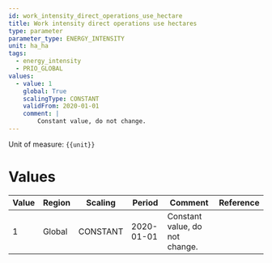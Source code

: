 ```yaml
---
id: work_intensity_direct_operations_use_hectare
title: Work intensity direct operations use hectares
type: parameter
parameter_type: ENERGY_INTENSITY
unit: ha_ha
tags:
  - energy_intensity
  - PRIO_GLOBAL
values:
  - value: 1
    global: True
    scalingType: CONSTANT
    validFrom: 2020-01-01
    comment: |
        Constant value, do not change.
---
```



Unit of measure: `{{unit}}`


# Values


| Value | Region | Scaling | Period | Comment | Reference |
|-------|--------|---------|--------|---------|-----------|
| 1 | Global | CONSTANT | 2020-01-01 | Constant value, do not change. |  |


